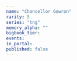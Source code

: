 ```yaml
---
name: "Chancellor Gowron"
rarity: 5
series: "tng"
memory_alpha: ""
bigbook_tier:
events:
in_portal:
published: false
---
```


